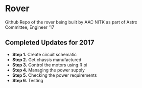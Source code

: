 Rover
======

Github Repo of the rover being built by AAC NITK as part of Astro Committee, Engineer '17

## Completed Updates for 2017

* **Step 1.** Create circuit schematic  
* **Step 2.** Get chassis manufactured 
* **Step 3.** Control the motors using R pi
* **Step 4.** Managing the power supply
* **Step 5.** Checking the power requirements
* **Step 6.** Testing
